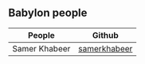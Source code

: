 ## Babylon people

| People        | Github        |
| ------------- |:-------------:|
| Samer Khabeer | [samerkhabeer](https://github.com/samerkhabeer) |